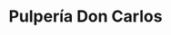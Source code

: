 ---
title: "Pulpería Don Carlos"
url: /guadalupe-de-cartago/pulperia-don-carlos/
shop: comodidad
---